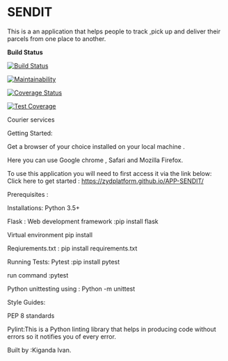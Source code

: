 # SENDIT
This is a an application that helps people to track ,pick up and deliver their parcels from one place to another. 

**Build Status**

[![Build Status](https://travis-ci.org/zydplatform/APP-SENDIT.svg?branch=develop)](https://travis-ci.org/zydplatform/APP-SENDIT)

[![Maintainability](https://api.codeclimate.com/v1/badges/a99a88d28ad37a79dbf6/maintainability)](https://codeclimate.com/github/codeclimate/codeclimate/maintainability)

[![Coverage Status](https://coveralls.io/repos/github/zydplatform/APP-SENDIT/badge.svg?branch=develop)](https://coveralls.io/github/zydplatform/APP-SENDIT?branch=develop)

[![Test Coverage](https://api.codeclimate.com/v1/badges/a99a88d28ad37a79dbf6/test_coverage)](https://codeclimate.com/github/codeclimate/codeclimate/test_coverage)

Courier services

Getting Started:

Get a browser of your choice installed on your local machine .

Here you can use Google chrome , Safari and Mozilla Firefox.


To use this application you will need to first access it via the link below:
Click here to get started :  https://zydplatform.github.io/APP-SENDIT/

Prerequisites :

Installations:
Python 3.5+ 

Flask : Web development framework :pip install flask

Virtual environment pip install 

Reqiurements.txt : pip install requirements.txt

Running Tests:
 Pytest :pip install pytest

 run command :pytest

 Python unittesting using : Python -m unittest

Style Guides:

PEP 8 standards

Pylint:This is a Python linting library that helps in producing code without
errors so it notifies you of every error.


Built by :Kiganda Ivan.
